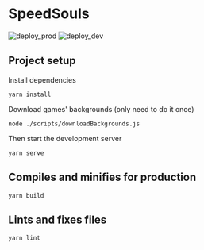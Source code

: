# SpeedSouls

![deploy_prod](https://github.com/CapitaineToinon/SpeedSouls/workflows/deploy_prod/badge.svg)
![deploy_dev](https://github.com/CapitaineToinon/SpeedSouls/workflows/deploy_dev/badge.svg)

## Project setup
Install dependencies
```
yarn install
```
Download games' backgrounds (only need to do it once)
```
node ./scripts/downloadBackgrounds.js
```
Then start the development server
```
yarn serve
```
## Compiles and minifies for production
```
yarn build
```

## Lints and fixes files
```
yarn lint
```
